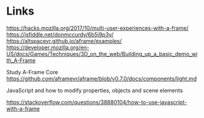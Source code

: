 # Links
https://hacks.mozilla.org/2017/10/multi-user-experiences-with-a-frame/
https://jsfiddle.net/donmccurdy/6b5j9p3y/
https://altspacevr.github.io/aframe/examples/
https://developer.mozilla.org/en-US/docs/Games/Techniques/3D_on_the_web/Building_up_a_basic_demo_with_A-Frame

Study A-Frame Core
https://github.com/aframevr/aframe/blob/v0.7.0/docs/components/light.md

JavaScript and how to modify properties, objects and scene elements

https://stackoverflow.com/questions/38880104/how-to-use-javascript-with-a-frame

